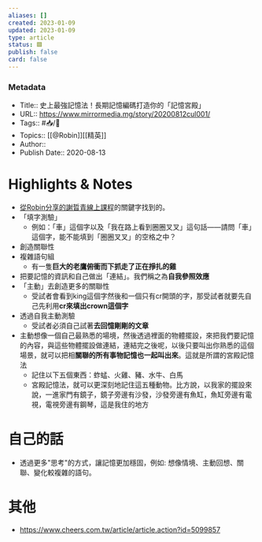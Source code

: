 ```yaml
---
aliases: []
created: 2023-01-09
updated: 2023-01-09
type: article
status: 🟩
publish: false
card: false
---
```

### Metadata
- Title:: 史上最強記憶法！長期記憶編碼打造你的「記憶宮殿」
- URL::  https://www.mirrormedia.mg/story/20200812cul001/
- Tags:: #📥️/📰️ 
- Topics:: [[@Robin]][[精英]]
- Author:: 
- Publish Date:: 2020-08-13 

# Highlights & Notes
- [從Robin分享的謝晢青線上課程](https://www.pressplay.cc/project/724D0B2E847CCA7BB8618C1944EFCE6D/about?gclid=CjwKCAiA8OmdBhAgEiwAShr404THtSLUJ3dVUAQLqPna-8nUUrGQpUb6CirlJKgAkxhNIxYog4bBSBoCfEoQAvD_BwE)的關鍵字找到的。
- 「填字測驗」
	- 例如：「車」這個字以及「我在路上看到圈圈叉叉」這句話——請問「車」這個字，能不能填到「圈圈叉叉」的空格之中？
- 創造關聯性
- 複雜語句組
	- 有一隻**巨大的老鷹俯衝而下抓走了正在掙扎的雞**
- 把要記憶的資訊和自己做出「連結」。我們稱之為**自我參照效應**
- 「主動」去創造更多的關聯性
	- 受試者會看到king這個字然後和一個只有cr開頭的字，那受試者就要先自己先利用**cr來填出crown這個字**
- 透過自我主動測驗
	- 受試者必須自己試著**去回憶剛剛的文章**
- 主動想像一個自己最熟悉的場境，然後透過裡面的物體擺設，來把我們要記憶的內容，與這些物體擺設做連結，連結完之後呢，以後只要叫出你熟悉的這個場景，就可以把相**關聯的所有事物記憶也一起叫出來**。這就是所謂的宮殿記憶法
	- 記住以下五個東西：蚱蜢、火雞、豬、水牛、白馬
	- 宮殿記憶法，就可以更深刻地記住這五種動物。比方說，以我家的擺設來說，一進家門有鏡子，鏡子旁邊有沙發，沙發旁邊有魚缸，魚缸旁邊有電視，電視旁邊有鋼琴，這是我住的地方

# 自己的話
- 透過更多"思考"的方式，讓記憶更加穩固，例如: 想像情境、主動回想、關聯、變化較複雜的語句。

# 其他
- https://www.cheers.com.tw/article/article.action?id=5099857